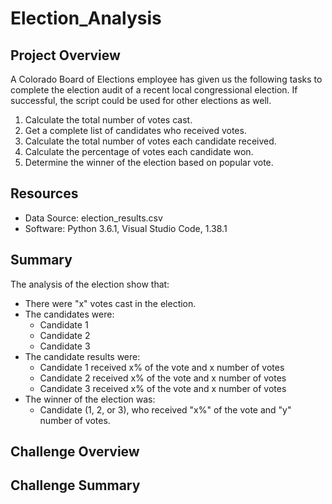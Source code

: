 # Election_Analysis

## Project Overview
A Colorado Board of Elections employee has given us the following tasks to complete the election audit of a recent local congressional election. If successful, the script could be used for other elections as well.

1. Calculate the total number of votes cast.
2. Get a complete list of candidates who received votes.
3. Calculate the total number of votes each candidate received.
4. Calculate the percentage of votes each candidate won.
5. Determine the winner of the election based on popular vote.

## Resources
- Data Source: election_results.csv
- Software: Python 3.6.1, Visual Studio Code, 1.38.1

## Summary
The analysis of the election show that:
- There were "x" votes cast in the election.
- The candidates were:
    - Candidate 1
    - Candidate 2
    - Candidate 3
- The candidate results were:
    - Candidate 1 received x% of the vote and x number of votes
    - Candidate 2 received x% of the vote and x number of votes
    - Candidate 3 received x% of the vote and x number of votes
- The winner of the election was:
    - Candidate (1, 2, or 3), who received "x%" of the vote and "y" number of votes.
    
## Challenge Overview

## Challenge Summary
    
